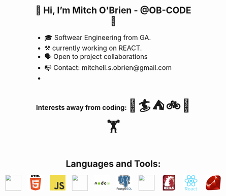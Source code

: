 <h1 style="text-align: center;"> 👋 Hi, I’m Mitch O'Brien - @OB-CODE 👋</h1>

<ul style="font-size: 1.3rem;">
  <li>&#127891; Softwear Engineering from GA.</li>
  <li>&#9874;	currently working on REACT.</li>
  <li>&#128483; Open to project collaborations</li>
  <li>&#128237; Contact: mitchell.s.obrien@gmail.com</li>
  <li></li>

</ul>

<h2 style="text-align: center;">Interests away from coding:
  <span style="font-size:40px">&#128054;</span> 
  <span style="font-size:40px">&#127940;</span> 
  <span style="font-size:40px">&#9978;</span> 
  <span style="font-size:40px">&#128690;</span> 
  <span style="font-size:40px">&#127754;</span> 
  <span style="font-size:40px">&#127947;</span> 
</h2>

<h1 style="text-align: center; padding-top: 20px;">Languages and Tools:</h2>

<div style="display: flex; justify-content: center; gap: 20px;">
  <img style="display: inline;" height="50px" width="50px" src="https://camo.githubusercontent.com/dd4b2422ed3bfc9da88c43d18550375c66f9584327dff7ecc19315ce50b96f07/68747470733a2f2f7777772e766563746f726c6f676f2e7a6f6e652f6c6f676f732f66697265626173652f66697265626173652d69636f6e2e737667" alt="">
  <img style="display: inline;"  height="50px" width="50px" src="https://raw.githubusercontent.com/devicons/devicon/master/icons/html5/html5-original-wordmark.svg" alt="">
  <img style="display: inline;"  height="50px" width="50px" src="https://raw.githubusercontent.com/devicons/devicon/master/icons/javascript/javascript-original.svg" alt="">
  <img style="display: inline;"  height="50px" width="50px" src="https://camo.githubusercontent.com/ce0a32825268b09cd5e0fc7c2a09c587a708491427cb794cade8f1866f7284c6/68747470733a2f2f7777772e766563746f726c6f676f2e7a6f6e652f6c6f676f732f6a6573746a73696f2f6a6573746a73696f2d69636f6e2e737667" alt="">
  <img style="display: inline;"  height="50px" width="50px" src="https://raw.githubusercontent.com/devicons/devicon/master/icons/nodejs/nodejs-original-wordmark.svg" alt="">
  <img style="display: inline;"  height="50px" width="50px" src="https://raw.githubusercontent.com/devicons/devicon/master/icons/postgresql/postgresql-original-wordmark.svg" alt="">
  <img style="display: inline;"  height="50px" width="50px" src="https://camo.githubusercontent.com/93b32389bf746009ca2370de7fe06c3b5146f4c99d99df65994f9ced0ba41685/68747470733a2f2f7777772e766563746f726c6f676f2e7a6f6e652f6c6f676f732f676574706f73746d616e2f676574706f73746d616e2d69636f6e2e737667" alt="">
  <img style="display: inline;"  height="50px" width="50px" src="https://raw.githubusercontent.com/devicons/devicon/master/icons/rails/rails-original-wordmark.svg" alt="">
  <img style="display: inline;"  height="50px" width="50px" src="https://raw.githubusercontent.com/devicons/devicon/master/icons/react/react-original-wordmark.svg" alt="">
  <img style="display: inline;"  height="50px" width="50px" src="https://raw.githubusercontent.com/devicons/devicon/master/icons/ruby/ruby-original.svg" alt="">
</div>

<!---
OB-CODE/OB-CODE is a ✨ special ✨ repository because its `README.md` (this file) appears on your GitHub profile.
You can click the Preview link to take a look at your changes.
--->
